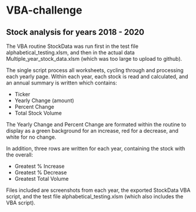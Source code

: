# VBA-challenge
## Stock analysis for years 2018  - 2020

The VBA routine StockData was run first in the test file alphabetical_testing.xlsm, and then in the actual data Multiple_year_stock_data.xlsm (which was too large to upload to github).

The single script process all worksheets, cycling through and processing each yearly page. Within each year, each stock is read and calculated, and an annual summary is written which contains:
- Ticker
- Yearly Change (amount)
- Percent Change
- Total Stock Volume

The Yearly Change and Percent Change are formated within the routine to display as a green background for an increase, red for a decrease, and white for no change.

In addition, three rows are written for each year, containing the stock with the overall:
- Greatest % Increase
- Greatest % Decrease
- Greatest Total Volume

Files included are screenshots from each year, the exported StockData VBA script, and the test file alphabetical_testing.xlsm (which also includes the VBA script).

